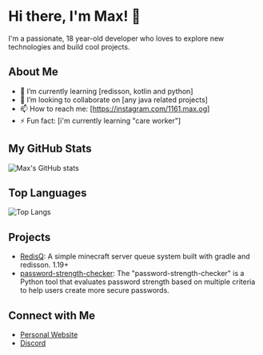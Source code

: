 # Hi there, I'm Max! 👋

I'm a passionate, 18 year-old developer who loves to explore new technologies and build cool projects.

## About Me

- 🌱 I’m currently learning [redisson, kotlin and python]
- 👯 I’m looking to collaborate on [any java related projects]
- 📫 How to reach me: [https://instagram.com/1161.max.og]
- ⚡ Fun fact: [i'm currently learning "care worker"]

## My GitHub Stats

![Max's GitHub stats](https://github-readme-stats.vercel.app/api?username=whynotmax&show_icons=true&theme=radical)

## Top Languages

![Top Langs](https://github-readme-stats.vercel.app/api/top-langs/?username=whynotmax&layout=compact&theme=radical)

## Projects

- [RedisQ](https://github.com/whynotmax/RedisQ): A simple minecraft server queue system built with gradle and redisson. 1.19+
- [password-strength-checker](https://github.com/whynotmax/password-strength-checker): The "password-strength-checker" is a Python tool that evaluates password strength based on multiple criteria to help users create more secure passwords.

## Connect with Me

- [Personal Website](https://keinesecrets.de/)
- [Discord](https://discord.com/users/1128457860863512587/)

